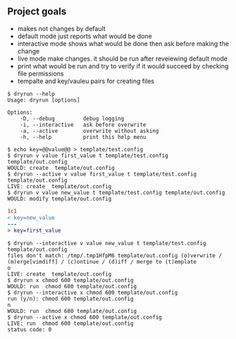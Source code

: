 
## Project goals

- makes not changes by default
- default mode just reports what would be done
- interactive mode shows what would be done then ask before making the change
- live mode make changes. it should be run after reveiewing default mode
- print what would be run and try to verify if it would succeed by checking file permissions
- tempalte and key/vauleu pairs for creating files 

```console
$ dryrun --help
Usage: dryrun [options]

Options:
    -D, --debug         debug logging
    -i, --interactive   ask before overwrite
    -a, --active        overwrite without asking
    -h, --help          print this help menu

$ echo key=@@value@@ > template/test.config
$ dryrun v value first_value t template/test.config template/out.config
WOULD: create  template/out.config
$ dryrun --active v value first_value t template/test.config template/out.config
LIVE: create  template/out.config
$ dryrun v value new_value t template/test.config template/out.config
WOULD: modify template/out.config
```
```diff
1c1
< key=new_value
---
> key=first_value
```
```console
$ dryrun --interactive v value new_value t template/test.config template/out.config
files don't match: /tmp/.tmp1HfpM6 template/out.config (o)verwrite / (m)erge[vimdiff] / (c)ontinue / (d)iff / merge to (t)emplate
o
LIVE: create  template/out.config
$ dryrun x chmod 600 template/out.config
WOULD: run  chmod 600 template/out.config
$ dryrun --interactive x chmod 600 template/out.config
run (y/n): chmod 600 template/out.config
n
WOULD: run  chmod 600 template/out.config
$ dryrun --active x chmod 600 template/out.config
LIVE: run  chmod 600 template/out.config
status code: 0
```
